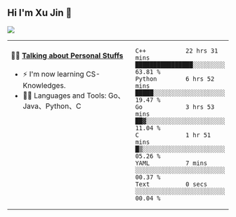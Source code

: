 
## Hi I'm Xu Jin 👋
![](https://komarev.com/ghpvc/?username=jiayouxujin&color=brightgreen&label=PROFILE+VIEWS)



<table align="center">
<tr>
<td valign="top" width="60%">

#### 🏋️‍♀️ <a href="https://github.com/jiayouxujin" target="_blank">Talking about Personal Stuffs</a>
<!-- recent_releases starts -->

- ⚡  I'm now learning CS-Knowledges.  
- 🏊‍♂️ Languages and Tools: Go、Java、Python、C
<!-- recent_releases ends -->
</td>
<td>
 
<!--START_SECTION:waka-->

```text
C++           22 hrs 31 mins  ████████████████░░░░░░░░░   63.81 %
Python        6 hrs 52 mins   █████░░░░░░░░░░░░░░░░░░░░   19.47 %
Go            3 hrs 53 mins   ██▓░░░░░░░░░░░░░░░░░░░░░░   11.04 %
C             1 hr 51 mins    █▒░░░░░░░░░░░░░░░░░░░░░░░   05.26 %
YAML          7 mins          ░░░░░░░░░░░░░░░░░░░░░░░░░   00.37 %
Text          0 secs          ░░░░░░░░░░░░░░░░░░░░░░░░░   00.04 %
```

<!--END_SECTION:waka-->
 
</td>
</tr>
</table>





